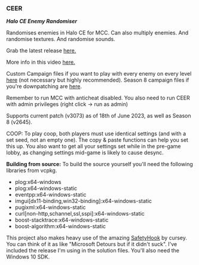### **CEER**  
***Halo CE Enemy Randomiser***

Randomises enemies in Halo CE for MCC. 
Can also multiply enemies.
And randomise textures.
And randomise sounds. 

Grab the latest release [here.](https://github.com/Burnt-o/CEER/releases)

More info in this video [here.](https://youtu.be/NCcQ-jKsF8o)

Custom Campaign files if you want to play with every enemy on every level [here](https://steamcommunity.com/sharedfiles/filedetails/?id=2990052285) (not necessary but highly recommended). Season 8 campaign files if you're downpatching are [here](https://mega.nz/file/K2QX0YrL#i7tFkOA_aKHzeLVkUNoo5UHesXpCRvq99QCgBbSvDPk).

Remember to run MCC with anticheat disabled.
You also need to run CEER with admin privileges (right click -> run as admin)

Supports current patch (v3073) as of 18th of June 2023, as well as Season 8 (v2645).


COOP:
To play coop, both players must use identical settings (and with a set seed, not an empty one). The copy & paste functions can help you set this up. You also want to get all your settings set while in the pre-game lobby, as changing settings mid-game is likely to cause desync.

**Building from source:**
To build the source yourself you'll need the following libraries from vcpkg. 
 * plog:x64-windows
 * plog:x64-windows-static
 * eventpp:x64-windows-static
 * imgui\[dx11-binding,win32-binding\]:x64-windows-static
 * pugixml:x64-windows-static
 * curl\[non-http,schannel,ssl,sspi\]:x64-windows-static
 * boost-stacktrace:x64-windows-static
 * boost-algorithm:x64-windows-static
 
This project also makes heavy use of the amazing [SafetyHook](https://github.com/cursey/safetyhook) by cursey. You can think of it as like "Microsoft Detours but if it didn't suck". I've included the release I'm using in the solution files. 
You'll also need the Windows 10 SDK.
